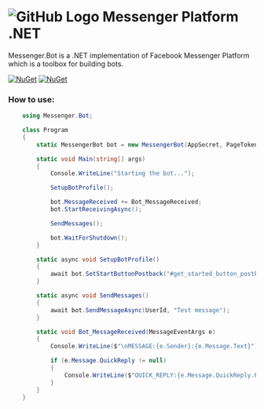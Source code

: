 # ![GitHub Logo](https://github.com/4egod/Messenger.Bot/raw/master/Messenger.Small.png) Messenger Platform .NET

Messenger.Bot is a .NET implementation of Facebook Messenger Platform which is a toolbox for building bots.

[![NuGet](https://img.shields.io/nuget/v/Messenger.Bot.svg)](https://www.nuget.org/packages/Messenger.Bot)
[![NuGet](https://img.shields.io/nuget/dt/Messenger.Bot.svg)](https://www.nuget.org/packages/Messenger.Bot)

### How to use:

```csharp
    using Messenger.Bot;

    class Program
    {
        static MessengerBot bot = new MessengerBot(AppSecret, PageToken, VerifyToken);

        static void Main(string[] args)
        {
            Console.WriteLine("Starting the bot...");

            SetupBotProfile();

            bot.MessageReceived += Bot_MessageReceived;
            bot.StartReceivingAsync();

            SendMessages();

            bot.WaitForShutdown();
        }

        static async void SetupBotProfile()
        {
            await bot.SetStartButtonPostback("#get_started_button_postback#");
        }

        static async void SendMessages()
        {
            await bot.SendMessageAsync(UserId, "Test message");
        }

        static void Bot_MessageReceived(MessageEventArgs e)
        {
            Console.WriteLine($"\nMESSAGE:{e.Sender}:{e.Message.Text}");

            if (e.Message.QuickReply != null)
            {
                Console.WriteLine($"QUICK_REPLY:{e.Message.QuickReply.Payload}");
            }
        }
    }
```
